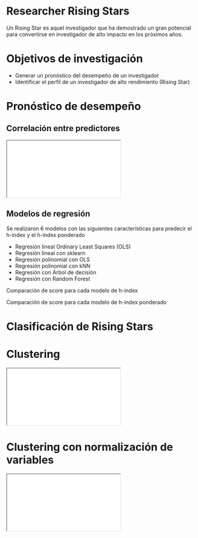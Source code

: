 # Researcher Rising Stars

Un Rising Star es aquel investigador que ha demostrado un gran potencial para convertirse en investigador de alto impacto en los próximos años.

# Objetivos de investigación
* Generar un pronóstico del desempeño de un investigador
* Identificar el perfil de un investigador de alto rendimiento (Rising Star)

# Pronóstico de desempeño
## Correlación entre predictores

<iframe src="Figures/heatmap.html"></iframe>

## Modelos de regresión
Se realizaron 6 modelos con las siguientes características para predecir el h-index y el h-index ponderado

* Regresión lineal Ordinary Least Squares (OLS)
* Regresión lineal con sklearn
* Regresión polinomial con OLS
* Regresión polinomial con kNN
* Regresión con Árbol de decisión
* Regresión con Random Forest

Comparación de score para cada modelo de h-index

Comparación de score para cada modelo de h-index ponderado

# Clasificación de Rising Stars

# Clustering
<iframe src="Figures/clustering.html"></iframe>

# Clustering con normalización de variables
<iframe src="Figures/clustering.html"></iframe>